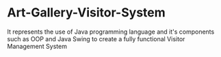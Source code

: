 # Art-Gallery-Visitor-System
It represents the use of Java programming language and it's components such as OOP and Java Swing to create a fully functional Visitor Management System
